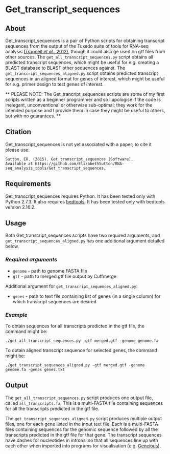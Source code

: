 # Get_transcript_sequences
## About
Get_transcript_sequences is a pair of Python scripts for obtaining transcript sequences from the output of the Tuxedo suite of tools for RNA-seq analysis [(Trapnell *et al.*, 2012)](http://www.nature.com/nprot/journal/v7/n3/full/nprot.2012.016.html), though it could also ge used on gtf files from other sources. The `get_all_transcript_sequences.py` script obtains all predicted transcript sequences, which might be useful for e.g. creating a BLAST database to BLAST other sequences against. The `get_transcript_sequences_aligned.py` script obtains predicted transcript sequences in an aligned format for genes of interest, which might be useful for e.g. primer design to test genes of interest.

** PLEASE NOTE: The Get_trancript_sequences scripts are some of my first scripts written as a beginner programmer and so I apologise if the code is inelegant, unconventional or otherwise sub-optimal; they work for the intended purpose and I provide them in case they might be useful to others, but with no guarantees. ** 

## Citation
Get_transcript_sequences is not yet associated with a paper; to cite it please use:

    Sutton, ER. (2015). Get_transcript_sequences [Software]. 
    Available at https://github.com/ElizabethSutton/RNA-seq_analysis_tools/Get_transcript_sequences.

## Requirements
Get_transcript_sequences requires Python. It has been tested only with Python 2.7.3. It also requires [bedtools](https://github.com/arq5x/bedtools2). It has been tested only with bedtools version 2.16.2.

## Usage
Both Get_transcript_sequences scripts have two required arguments, and `get_transcript_sequences_aligned.py` has one additional argument detailed below.

### *Required arguments*
* `genome` - path to genome FASTA file
* `gtf` - path to merged.gtf file output by Cuffmerge

Additional argument for `get_transcript_sequences_aligned.py`:
* `genes` - path to text file containing list of genes (in a single column) for which transcript sequences are desired 

### *Example*
To obtain sequences for all transcripts predicted in the gtf file, the command might be:

    ./get_all_transcript_sequences.py -gtf merged.gtf -genome genome.fa

To obtain aligned transcript sequence for selected genes, the command might be:

    ./get_transcript_sequences_aligned.py -gtf merged.gtf -genome genome.fa -genes genes.txt

## Output
The `get_all_transcript_sequences.py` script produces one output file, called `all_transcripts.fa`. This is a multi-FASTA file containing sequences for all the transcripts predicted in the gtf file.

The `get_transcript_sequences_aligned.py` script produces multiple output files, one for each gene listed in the input text file. Each is a multi-FASTA files containing sequences for the genomic sequence followed by all the transcripts predicted in the gtf file for that gene. The transcript sequences have dashes for nucleotides in introns, so that all sequences line up with each other when imported into programs for visualisation (e.g. [Geneious](http://www.geneious.com/)). 
